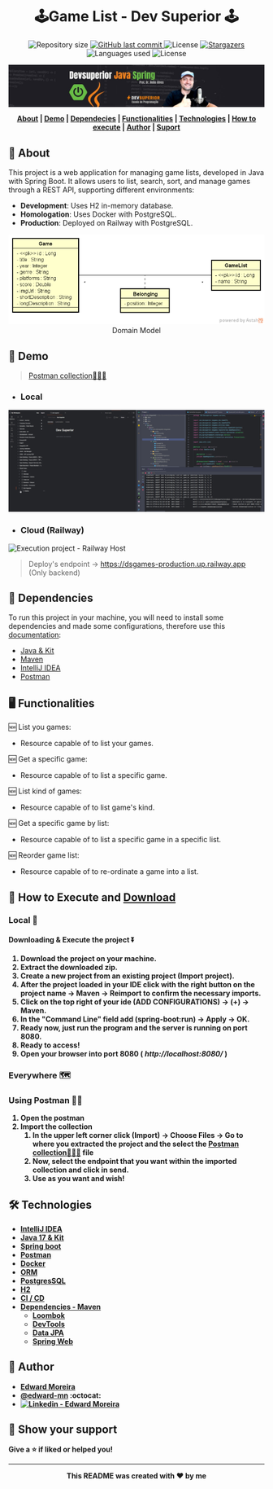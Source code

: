 <p align="center">
  <h1 align="center"> 🕹️Game List - Dev Superior 🕹️</h1>
</p>

<p align="center">
  <img alt="Repository size" src="https://img.shields.io/github/repo-size/edward-mn/dsgames?color=CEDEE5">
  <a href="https://github.com/edward-mn/dsgames/commits/main">
    <img alt="GitHub last commit" src="https://img.shields.io/github/last-commit/edward-mn/dsgames?color=29B6D1">
  </a> 
  <img alt="License" src="https://img.shields.io/badge/license-MIT-cca714">
  <a href="https://github.com/edward-mn/dsgames/stargazers">
    <img alt="Stargazers" src="https://img.shields.io/github/stars/edward-mn/dsgames?color=CEDEE5&logo=github">
  </a>
  <img alt="Languages used" src="https://img.shields.io/github/languages/count/edward-mn/dsgames?color=29B6D1">
  <img alt="License" src="https://img.shields.io/badge/api-rest-cca714">
</p>

<img src="src/main/resources/static/imgs/label_devsuperior.png" alt="Header picture - Java | Dev Superior" style="display: block; margin: auto;">

<strong>
  <p align="center">
    <a href="#-about">About</a> |
    <a href="#-demo">Demo</a> |
    <a href="#-dependencies">Dependecies</a> |
    <a href="#-functionalities">Functionalities</a> |
    <a href="#-technologies">Technologies</a> |
    <a href="#-how-to-execute-and-download">How to execute</a> |
    <a href="#-author">Author</a> | 
    <a href="#-show-your-support">Suport</a>
  </p>
</strong>

## 🧐 About

This project is a web application for managing game lists, developed in Java with Spring Boot. It allows users to list, search, sort, and manage games through a REST API, supporting different environments:

- **Development**: Uses H2 in-memory database.
- **Homologation**: Uses Docker with PostgreSQL.
- **Production**: Deployed on Railway with PostgreSQL.

<p align="center">
  <img src="src/main/resources/static/imgs/domain_model.png" alt="Domain Model Project - Java | DevSuperior">
  <br>
  Domain Model
</p>


## 👀 Demo

> [Postman collection🧑🏽‍🚀](src/main/resources/templates/dsgames_postman_collection.json)

- ### Local
<img src="./src/main/resources/static/gifs/games-devsuperior.gif" alt="Execution project - Local Host">

- ### Cloud (Railway)️
<img src="./src/main/resources/static/gifs/railway-cloud.gif" alt="Execution project - Railway Host">

> Deploy's endpoint -> https://dsgames-production.up.railway.app (Only backend)

## 🫡 Dependencies
To run this project in your machine, you will need to install some dependencies and made some configurations, therefore use this [documentation](https://efficient-sloth-d85.notion.site/Curso-de-Java-2408d11bfc3447e980fe9460b6293976):
- [Java & Kit](https://www.oracle.com/java/technologies/javase/jdk17-archive-downloads.html)
- [Maven](https://maven.apache.org/)
- [IntelliJ IDEA](https://www.jetbrains.com/idea/)
- [Postman](https://www.postman.com/)


## 🖥 Functionalities

:new: List you games:
- Resource capable of to list your games.
  
:new: Get a specific game:
- Resource capable of to list a specific game.
  
:new: List kind of games:
- Resource capable of to list game's kind.

:new: Get a specific game by list:
- Resource capable of to list a specific game in a specific list.

:new: Reorder game list:
- Resource capable of to re-ordinate a game into a list.

## 👷 How to <b>Execute<b> and [Download](https://github.com/edward-mn/dsgames/archive/refs/heads/main.zip)

### Local 🏡

#### Downloading & Execute the project ⏬
1. Download the project on your machine.
2. Extract the downloaded zip.
3. Create a new project from an existing project (**Import project**).
4. After the project loaded in your IDE click with the right button on the project name -> Maven -> Reimport to confirm the necessary imports.
5. Click on the top right of your ide (ADD CONFIGURATIONS) -> (+) -> Maven.
6. In the "Command Line" field add (spring-boot:run) -> Apply -> OK.
7. Ready now, just run the program and the server is running on port 8080.
8. Ready to access!
9. Open your browser into port 8080 (<i> http://localhost:8080/ </i>)

### Everywhere 🗺

### Using Postman 👨‍🚀
1. Open the postman
2. Import the collection
    1. In the upper left corner click (Import) -> Choose Files -> Go to where you extracted the project and the select the [Postman collection🧑🏽‍🚀](src/main/resources/templates/dsgames_postman_collection.json) file
    2. Now, select the endpoint that you want within the imported collection and click in send.
    3. Use as you want and wish!

## 🛠 Technologies
- [IntelliJ IDEA](https://www.jetbrains.com/idea/)
- [Java 17 & Kit](https://www.oracle.com/java/technologies/javase/jdk17-archive-downloads.html)
- [Spring boot](https://spring.io/projects/spring-boot)
- [Postman](https://www.postman.com/)
- [Docker](https://www.docker.com/)
- [ORM](https://docs.spring.io/spring-framework/reference/data-access/orm.html)
- [PostgresSQL](https://www.postgresql.org/)
- [H2](https://www.baeldung.com/spring-boot-h2-database)
- [CI / CD](https://unity.com/pt/topics/what-is-ci-cd)
- [Dependencies - Maven](https://mvnrepository.com/artifact/org.springframework.boot/spring-boot-starter)
    - [Loombok](https://projectlombok.org/)
    - [DevTools](https://www.baeldung.com/spring-boot-devtools)
    - [Data JPA](https://spring.io/projects/spring-data-jpa)
    - [Spring Web](https://docs.spring.io/spring-boot/docs/current/reference/htmlsingle/)

## 🦹‍ Author

* [**Edward Moreira**](https://aboute-me.netlify.app/)
* [@edward-mn](https://github.com/edward-mn) :octocat:
* <a href="https://www.linkedin.com/in/edward-moreira-5b3056115/">
    <img alt="Linkedin - Edward Moreira" src="https://img.shields.io/badge/-Edward--Moreira-blue?style=flat-square&logo=Linkedin&logoColor=white&link=https://www.linkedin.com/in/edward-moreira-5b3056115/">
  </a>

## 🤝 Show your support

Give a ⭐️ if liked or helped you!

***

<strong>
  <p align="center"> This README was created with ❤️ by me </p>
</strong>

